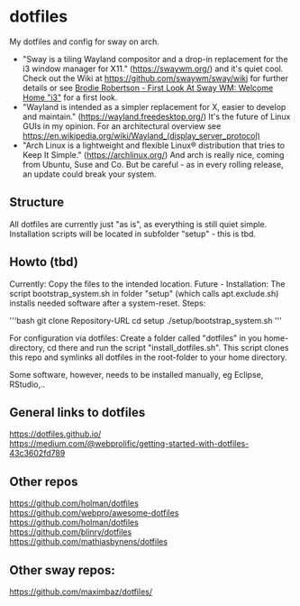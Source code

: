 # dotfiles
My dotfiles and config for sway on arch.
- "Sway is a tiling Wayland compositor and a drop-in replacement for the i3 window manager for X11." (https://swaywm.org/) and it's quiet cool. Check out the Wiki at https://github.com/swaywm/sway/wiki for further details or see [Brodie Robertson - First Look At Sway WM: Welcome Home "i3"](https://www.youtube.com/watch?v=09mQAZAzwJg) for a first look.
- "Wayland is intended as a simpler replacement for X, easier to develop and maintain." (https://wayland.freedesktop.org/) It's the future of Linux GUIs in my opinion. For an architectural overview see https://en.wikipedia.org/wiki/Wayland_(display_server_protocol)
- "Arch Linux is a lightweight and flexible Linux® distribution that tries to Keep It Simple." (https://archlinux.org/) And arch is really nice, coming from Ubuntu, Suse and Co. But be careful - as in every rolling release, an update could break your system.

## Structure 
All dotfiles are currently just "as is", as everything is still quiet simple. Installation scripts will be located in subfolder "setup" - this is tbd.

## Howto (tbd)

Currently: Copy the files to the intended location.
Future - Installation: The script bootstrap_system.sh in folder "setup" (which calls apt.exclude.sh) installs needed software after a system-reset. Steps:

'''bash
    git clone Repository-URL
    cd setup
    ./setup/bootstrap_system.sh
'''

For configuration via dotfiles: Create a folder called "dotfiles" in you home-directory, cd there and run the script "install_dotfiles.sh". This script clones this repo and symlinks all dotfiles in the root-folder to your home directory.

Some software, however, needs to be installed manually, eg Eclipse, RStudio,..

## General links to dotfiles
https://dotfiles.github.io/ <br>
https://medium.com/@webprolific/getting-started-with-dotfiles-43c3602fd789<br>

## Other repos 
https://github.com/holman/dotfiles<br>
https://github.com/webpro/awesome-dotfiles <br>
https://github.com/holman/dotfiles <br>
https://github.com/blinry/dotfiles <br>
https://github.com/mathiasbynens/dotfiles<br>

## Other sway repos:
https://github.com/maximbaz/dotfiles/<br>
